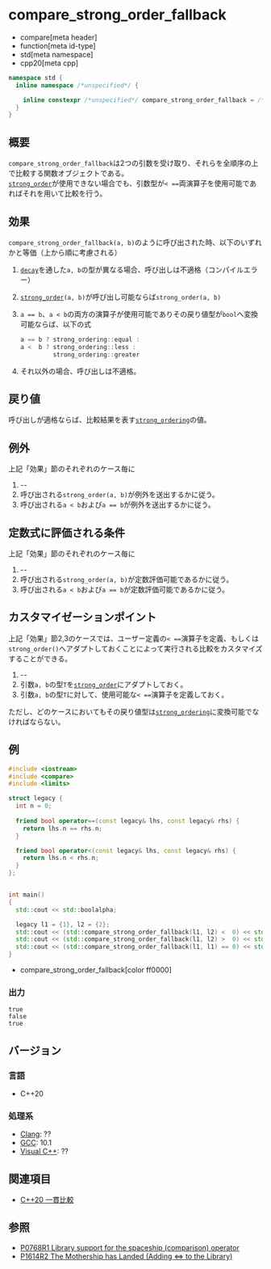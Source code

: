 # compare_strong_order_fallback

* compare[meta header]
* function[meta id-type]
* std[meta namespace]
* cpp20[meta cpp]

```cpp
namespace std {
  inline namespace /*unspecified*/ {

    inline constexpr /*unspecified*/ compare_strong_order_fallback = /*unspecified*/;
  }
}
```

## 概要

`compare_strong_order_fallback`は2つの引数を受け取り、それらを全順序の上で比較する関数オブジェクトである。  
[`strong_order`](strong_order.md)が使用できない場合でも、引数型が`< ==`両演算子を使用可能であればそれを用いて比較を行う。


## 効果

`compare_strong_order_fallback(a, b)`のように呼び出された時、以下のいずれかと等価（上から順に考慮される）

1. [`decay`](/reference/type_traits/decay.md)を通した`a, b`の型が異なる場合、呼び出しは不適格（コンパイルエラー）

2. [`strong_order`](strong_order.md)`(a, b)`が呼び出し可能ならば`strong_order(a, b)`

3. `a == b`、`a < b`の両方の演算子が使用可能でありその戻り値型が`bool`へ変換可能ならば、以下の式
   ```cpp
   a == b ? strong_ordering::equal :
   a <  b ? strong_ordering::less :
            strong_ordering::greater
   ```

4. それ以外の場合、呼び出しは不適格。

## 戻り値

呼び出しが適格ならば、比較結果を表す[`strong_ordering`](strong_ordering.md)の値。


## 例外

上記「効果」節のそれぞれのケース毎に

1. --
2. 呼び出される`strong_order(a, b)`が例外を送出するかに従う。
3. 呼び出される`a < b`および`a == b`が例外を送出するかに従う。

## 定数式に評価される条件

上記「効果」節のそれぞれのケース毎に

1. --
2. 呼び出される`strong_order(a, b)`が定数評価可能であるかに従う。
3. 呼び出される`a < b`および`a == b`が定数評価可能であるかに従う。

## カスタマイゼーションポイント

上記「効果」節2,3のケースでは、ユーザー定義の`< ==`演算子を定義、もしくは`strong_order()`へアダプトしておくことによって実行される比較をカスタマイズすることができる。

1. --
2. 引数`a, b`の型`T`を[`strong_order`](weak_order.md)にアダプトしておく。
3. 引数`a, b`の型`T`に対して、使用可能な`< ==`演算子を定義しておく。

ただし、どのケースにおいてもその戻り値型は[`strong_ordering`](weak_ordering.md)に変換可能でなければならない。

## 例
```cpp example
#include <iostream>
#include <compare>
#include <limits>

struct legacy {
  int n = 0;
  
  friend bool operator==(const legacy& lhs, const legacy& rhs) {
    return lhs.n == rhs.n;
  }

  friend bool operator<(const legacy& lhs, const legacy& rhs) {
    return lhs.n < rhs.n;
  }
};


int main()
{
  std::cout << std::boolalpha;

  legacy l1 = {1}, l2 = {2};
  std::cout << (std::compare_strong_order_fallback(l1, l2) <  0) << std::endl;
  std::cout << (std::compare_strong_order_fallback(l1, l2) >  0) << std::endl;
  std::cout << (std::compare_strong_order_fallback(l1, l1) == 0) << std::endl;
}
```
* compare_strong_order_fallback[color ff0000]

### 出力
```
true
false
true
```

## バージョン
### 言語
- C++20

### 処理系
- [Clang](/implementation.md#clang): ??
- [GCC](/implementation.md#gcc): 10.1
- [Visual C++](/implementation.md#visual_cpp): ??

## 関連項目

- [C++20 一貫比較](/lang/cpp20/consistent_comparison.md)


## 参照

- [P0768R1 Library support for the spaceship (comparison) operator](http://wg21.link/p0768)
- [P1614R2 The Mothership has Landed (Adding <=> to the Library)](http://wg21.link/p1614)
